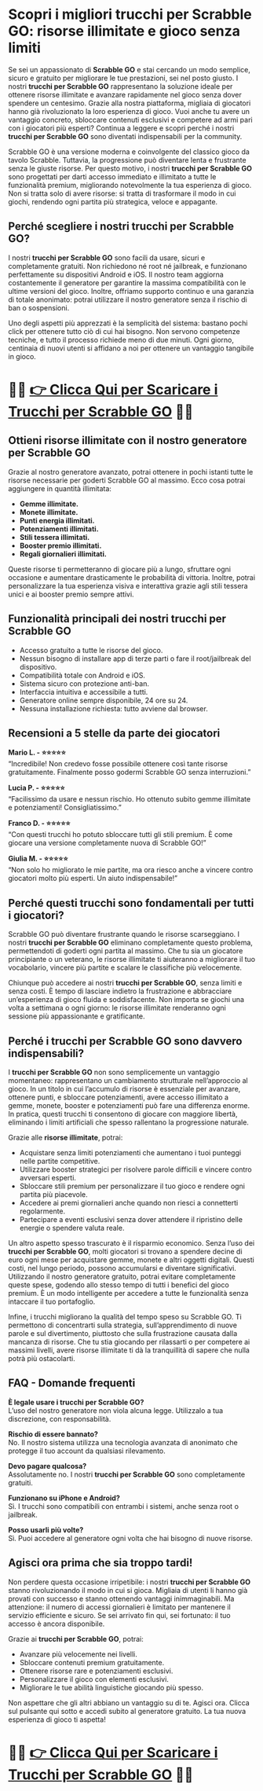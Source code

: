 <h1>Scopri i migliori trucchi per Scrabble GO: risorse illimitate e gioco senza limiti</h1>

<p>Se sei un appassionato di <strong>Scrabble GO</strong> e stai cercando un modo semplice, sicuro e gratuito per migliorare le tue prestazioni, sei nel posto giusto. I nostri <strong>trucchi per Scrabble GO</strong> rappresentano la soluzione ideale per ottenere risorse illimitate e avanzare rapidamente nel gioco senza dover spendere un centesimo. Grazie alla nostra piattaforma, migliaia di giocatori hanno già rivoluzionato la loro esperienza di gioco. Vuoi anche tu avere un vantaggio concreto, sbloccare contenuti esclusivi e competere ad armi pari con i giocatori più esperti? Continua a leggere e scopri perché i nostri <strong>trucchi per Scrabble GO</strong> sono diventati indispensabili per la community.</p>

<p>Scrabble GO è una versione moderna e coinvolgente del classico gioco da tavolo Scrabble. Tuttavia, la progressione può diventare lenta e frustrante senza le giuste risorse. Per questo motivo, i nostri <strong>trucchi per Scrabble GO</strong> sono progettati per darti accesso immediato e illimitato a tutte le funzionalità premium, migliorando notevolmente la tua esperienza di gioco. Non si tratta solo di avere risorse: si tratta di trasformare il modo in cui giochi, rendendo ogni partita più strategica, veloce e appagante.</p>

<h2>Perché scegliere i nostri trucchi per Scrabble GO?</h2>

<p>I nostri <strong>trucchi per Scrabble GO</strong> sono facili da usare, sicuri e completamente gratuiti. Non richiedono né root né jailbreak, e funzionano perfettamente su dispositivi Android e iOS. Il nostro team aggiorna costantemente il generatore per garantire la massima compatibilità con le ultime versioni del gioco. Inoltre, offriamo supporto continuo e una garanzia di totale anonimato: potrai utilizzare il nostro generatore senza il rischio di ban o sospensioni.</p>

<p>Uno degli aspetti più apprezzati è la semplicità del sistema: bastano pochi click per ottenere tutto ciò di cui hai bisogno. Non servono competenze tecniche, e tutto il processo richiede meno di due minuti. Ogni giorno, centinaia di nuovi utenti si affidano a noi per ottenere un vantaggio tangibile in gioco.</p>

# 🔴🔴 **[👉 Clicca Qui per Scaricare i Trucchi per Scrabble GO](https://tinyurl.com/MobileLeggenda)** 🔴🔴

<h2>Ottieni risorse illimitate con il nostro generatore per Scrabble GO</h2>

<p>Grazie al nostro generatore avanzato, potrai ottenere in pochi istanti tutte le risorse necessarie per goderti Scrabble GO al massimo. Ecco cosa potrai aggiungere in quantità illimitata:</p>

<ul>
  <li><strong>Gemme illimitate.</strong></li>
  <li><strong>Monete illimitate.</strong></li>
  <li><strong>Punti energia illimitati.</strong></li>
  <li><strong>Potenziamenti illimitati.</strong></li>
  <li><strong>Stili tessera illimitati.</strong></li>
  <li><strong>Booster premio illimitati.</strong></li>
  <li><strong>Regali giornalieri illimitati.</strong></li>
</ul>

<p>Queste risorse ti permetteranno di giocare più a lungo, sfruttare ogni occasione e aumentare drasticamente le probabilità di vittoria. Inoltre, potrai personalizzare la tua esperienza visiva e interattiva grazie agli stili tessera unici e ai booster premio sempre attivi.</p>

<h2>Funzionalità principali dei nostri trucchi per Scrabble GO</h2>

<ul>
  <li>Accesso gratuito a tutte le risorse del gioco.</li>
  <li>Nessun bisogno di installare app di terze parti o fare il root/jailbreak del dispositivo.</li>
  <li>Compatibilità totale con Android e iOS.</li>
  <li>Sistema sicuro con protezione anti-ban.</li>
  <li>Interfaccia intuitiva e accessibile a tutti.</li>
  <li>Generatore online sempre disponibile, 24 ore su 24.</li>
  <li>Nessuna installazione richiesta: tutto avviene dal browser.</li>
</ul>

<h2>Recensioni a 5 stelle da parte dei giocatori</h2>

<p><strong>Mario L. - ⭐⭐⭐⭐⭐</strong><br>
“Incredibile! Non credevo fosse possibile ottenere così tante risorse gratuitamente. Finalmente posso godermi Scrabble GO senza interruzioni.”</p>

<p><strong>Lucia P. - ⭐⭐⭐⭐⭐</strong><br>
“Facilissimo da usare e nessun rischio. Ho ottenuto subito gemme illimitate e potenziamenti! Consigliatissimo.”</p>

<p><strong>Franco D. - ⭐⭐⭐⭐⭐</strong><br>
“Con questi trucchi ho potuto sbloccare tutti gli stili premium. È come giocare una versione completamente nuova di Scrabble GO!”</p>

<p><strong>Giulia M. - ⭐⭐⭐⭐⭐</strong><br>
“Non solo ho migliorato le mie partite, ma ora riesco anche a vincere contro giocatori molto più esperti. Un aiuto indispensabile!”</p>

<h2>Perché questi trucchi sono fondamentali per tutti i giocatori?</h2>

<p>Scrabble GO può diventare frustrante quando le risorse scarseggiano. I nostri <strong>trucchi per Scrabble GO</strong> eliminano completamente questo problema, permettendoti di goderti ogni partita al massimo. Che tu sia un giocatore principiante o un veterano, le risorse illimitate ti aiuteranno a migliorare il tuo vocabolario, vincere più partite e scalare le classifiche più velocemente.</p>

<p>Chiunque può accedere ai nostri <strong>trucchi per Scrabble GO</strong>, senza limiti e senza costi. È tempo di lasciare indietro la frustrazione e abbracciare un’esperienza di gioco fluida e soddisfacente. Non importa se giochi una volta a settimana o ogni giorno: le risorse illimitate renderanno ogni sessione più appassionante e gratificante.</p>

<h2>Perché i trucchi per Scrabble GO sono davvero indispensabili?</h2>

<p>I <strong>trucchi per Scrabble GO</strong> non sono semplicemente un vantaggio momentaneo: rappresentano un cambiamento strutturale nell’approccio al gioco. In un titolo in cui l’accumulo di risorse è essenziale per avanzare, ottenere punti, e sbloccare potenziamenti, avere accesso illimitato a gemme, monete, booster e potenziamenti può fare una differenza enorme. In pratica, questi trucchi ti consentono di giocare con maggiore libertà, eliminando i limiti artificiali che spesso rallentano la progressione naturale.</p>

<p>Grazie alle <strong>risorse illimitate</strong>, potrai:</p>

<ul>
  <li>Acquistare senza limiti potenziamenti che aumentano i tuoi punteggi nelle partite competitive.</li>
  <li>Utilizzare booster strategici per risolvere parole difficili e vincere contro avversari esperti.</li>
  <li>Sbloccare stili premium per personalizzare il tuo gioco e rendere ogni partita più piacevole.</li>
  <li>Accedere ai premi giornalieri anche quando non riesci a connetterti regolarmente.</li>
  <li>Partecipare a eventi esclusivi senza dover attendere il ripristino delle energie o spendere valuta reale.</li>
</ul>

<p>Un altro aspetto spesso trascurato è il risparmio economico. Senza l’uso dei <strong>trucchi per Scrabble GO</strong>, molti giocatori si trovano a spendere decine di euro ogni mese per acquistare gemme, monete e altri oggetti digitali. Questi costi, nel lungo periodo, possono accumularsi e diventare significativi. Utilizzando il nostro generatore gratuito, potrai evitare completamente queste spese, godendo allo stesso tempo di tutti i benefici del gioco premium. È un modo intelligente per accedere a tutte le funzionalità senza intaccare il tuo portafoglio.</p>

<p>Infine, i trucchi migliorano la qualità del tempo speso su Scrabble GO. Ti permettono di concentrarti sulla strategia, sull’apprendimento di nuove parole e sul divertimento, piuttosto che sulla frustrazione causata dalla mancanza di risorse. Che tu stia giocando per rilassarti o per competere ai massimi livelli, avere risorse illimitate ti dà la tranquillità di sapere che nulla potrà più ostacolarti.</p>

<h2>FAQ - Domande frequenti</h2>

<p><strong>È legale usare i trucchi per Scrabble GO?</strong><br>
L’uso del nostro generatore non viola alcuna legge. Utilizzalo a tua discrezione, con responsabilità.</p>

<p><strong>Rischio di essere bannato?</strong><br>
No. Il nostro sistema utilizza una tecnologia avanzata di anonimato che protegge il tuo account da qualsiasi rilevamento.</p>

<p><strong>Devo pagare qualcosa?</strong><br>
Assolutamente no. I nostri <strong>trucchi per Scrabble GO</strong> sono completamente gratuiti.</p>

<p><strong>Funzionano su iPhone e Android?</strong><br>
Sì. I trucchi sono compatibili con entrambi i sistemi, anche senza root o jailbreak.</p>

<p><strong>Posso usarli più volte?</strong><br>
Sì. Puoi accedere al generatore ogni volta che hai bisogno di nuove risorse.</p>

<h2>Agisci ora prima che sia troppo tardi!</h2>

<p>Non perdere questa occasione irripetibile: i nostri <strong>trucchi per Scrabble GO</strong> stanno rivoluzionando il modo in cui si gioca. Migliaia di utenti li hanno già provati con successo e stanno ottenendo vantaggi inimmaginabili. Ma attenzione: il numero di accessi giornalieri è limitato per mantenere il servizio efficiente e sicuro. Se sei arrivato fin qui, sei fortunato: il tuo accesso è ancora disponibile.</p>

<p>Grazie ai <strong>trucchi per Scrabble GO</strong>, potrai:</p>

<ul>
  <li>Avanzare più velocemente nei livelli.</li>
  <li>Sbloccare contenuti premium gratuitamente.</li>
  <li>Ottenere risorse rare e potenziamenti esclusivi.</li>
  <li>Personalizzare il gioco con elementi esclusivi.</li>
  <li>Migliorare le tue abilità linguistiche giocando più spesso.</li>
</ul>

<p>Non aspettare che gli altri abbiano un vantaggio su di te. Agisci ora. Clicca sul pulsante qui sotto e accedi subito al generatore gratuito. La tua nuova esperienza di gioco ti aspetta!</p>

# 🔴🔴 **[👉 Clicca Qui per Scaricare i Trucchi per Scrabble GO](https://tinyurl.com/MobileLeggenda)** 🔴🔴
